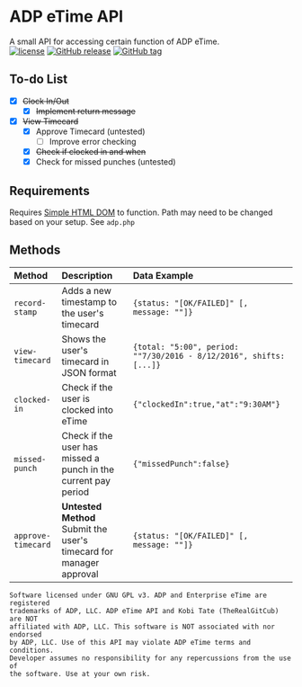# ADP eTime API

A small API for accessing certain function of ADP eTime.  
[![license](https://img.shields.io/github/license/therealgitcub/adp-etime-api.svg?maxAge=60)](https://github.com/TheRealGitCub/adp-etime-api/blob/master/LICENSE)
[![GitHub release](https://img.shields.io/github/release/therealgitcub/adp-etime-api.svg?maxAge=2592000)](https://github.com/therealgitcub/adp-etime-api/releases)
[![GitHub tag](https://img.shields.io/github/tag/therealgitcub/adp-etime-api.svg?maxAge=2592000)](https://github.com/therealgitcub/adp-etime-api/releases)

## To-do List

- [x] ~~Clock In/Out~~
	- [x] ~~Implement return message~~
- [x] ~~View Timecard~~
	- [x] Approve Timecard (untested)
		- [ ] Improve error checking
	- [x] ~~Check if clocked in and when~~
	- [x] Check for missed punches (untested)

## Requirements

Requires [Simple HTML DOM](http://simplehtmldom.sourceforge.net/) to function.
Path may need to be changed based on your setup. See `adp.php`

## Methods

| Method              | Description    | Data Example   |
| :------------------ | :------------- | :---------      |
| `record-stamp`      | Adds a new timestamp to the user's timecard  | `{status: "[OK/FAILED]" [, message: ""]}` |
| `view-timecard`	  | Shows the user's timecard in JSON format | `{total: "5:00", period: ""7/30/2016 - 8/12/2016", shifts: [...]}` |
| `clocked-in` 		  | Check if the user is clocked into eTime | `{"clockedIn":true,"at":"9:30AM"}` |
| `missed-punch`	  | Check if the user has missed a punch in the current pay period |  `{"missedPunch":false}` |
| `approve-timecard`  | **Untested Method**<br /> Submit the user's timecard for manager approval | `{status: "[OK/FAILED]" [, message: ""]}` |


```
Software licensed under GNU GPL v3. ADP and Enterprise eTime are registered
trademarks of ADP, LLC. ADP eTime API and Kobi Tate (TheRealGitCub) are NOT
affiliated with ADP, LLC. This software is NOT associated with nor endorsed
by ADP, LLC. Use of this API may violate ADP eTime terms and conditions.
Developer assumes no responsibility for any repercussions from the use of
the software. Use at your own risk.
```
